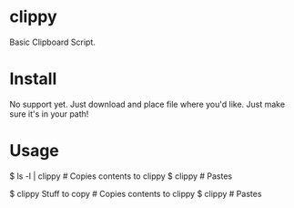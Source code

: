 clippy
======

Basic Clipboard Script.

Install
=======

No support yet. Just download and place file where you'd like. 
Just make sure it's in your path!


Usage
=====

$ ls -l | clippy         # Copies contents to clippy
$ clippy                 # Pastes

$ clippy Stuff to copy   # Copies contents to clippy
$ clippy                 # Pastes
